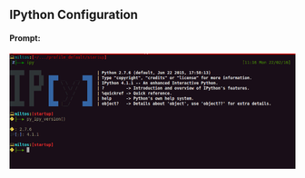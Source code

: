## IPython Configuration

#### Prompt:

![IPython Configuration][ipy_image]

[ipy_image]: ../../images/ipython_banner.png "IPython Configuration"
